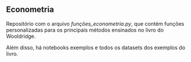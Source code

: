 ## Econometria

Repositório com o arquivo *funções_econometria.py*, que contém funções personalizadas para os principais métodos ensinados no livro do Wooldridge.

Além disso, há notebooks exemplos e todos os datasets dos exemplos do livro.
